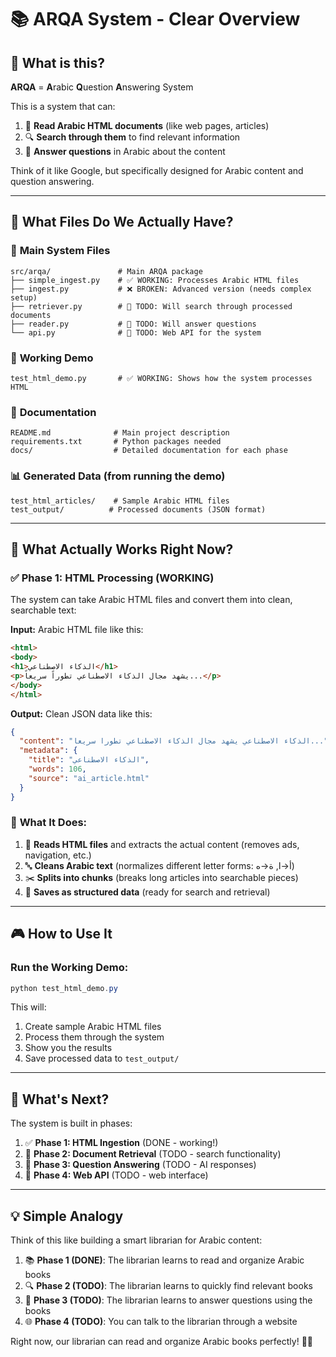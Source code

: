 # 📚 ARQA System - Clear Overview

## 🤔 What is this?

**ARQA** = **A**rabic **Q**uestion **A**nswering System

This is a system that can:
1. 📄 **Read Arabic HTML documents** (like web pages, articles)
2. 🔍 **Search through them** to find relevant information  
3. 💬 **Answer questions** in Arabic about the content

Think of it like Google, but specifically designed for Arabic content and question answering.

---

## 📁 What Files Do We Actually Have?

### 🎯 **Main System Files**
```
src/arqa/               # Main ARQA package
├── simple_ingest.py    # ✅ WORKING: Processes Arabic HTML files  
├── ingest.py           # ❌ BROKEN: Advanced version (needs complex setup)
├── retriever.py        # 🔄 TODO: Will search through processed documents
├── reader.py           # 🔄 TODO: Will answer questions
└── api.py              # 🔄 TODO: Web API for the system
```

### 🧪 **Working Demo**
```
test_html_demo.py       # ✅ WORKING: Shows how the system processes HTML
```

### 📖 **Documentation**
```
README.md              # Main project description
requirements.txt       # Python packages needed
docs/                  # Detailed documentation for each phase
```

### 📊 **Generated Data** (from running the demo)
```
test_html_articles/    # Sample Arabic HTML files
test_output/          # Processed documents (JSON format)
```

---

## 🚀 What Actually Works Right Now?

### ✅ **Phase 1: HTML Processing (WORKING)**

The system can take Arabic HTML files and convert them into clean, searchable text:

**Input:** Arabic HTML file like this:
```html
<html>
<body>
<h1>الذكاء الاصطناعي</h1>
<p>يشهد مجال الذكاء الاصطناعي تطوراً سريعاً...</p>
</body>
</html>
```

**Output:** Clean JSON data like this:
```json
{
  "content": "الذكاء الاصطناعي يشهد مجال الذكاء الاصطناعي تطورا سريعا...",
  "metadata": {
    "title": "الذكاء الاصطناعي",
    "words": 106,
    "source": "ai_article.html"
  }
}
```

### 🔄 **What It Does:**
1. 📖 **Reads HTML files** and extracts the actual content (removes ads, navigation, etc.)
2. 🔤 **Cleans Arabic text** (normalizes different letter forms: أ→ا, ة→ه)
3. ✂️ **Splits into chunks** (breaks long articles into searchable pieces)
4. 💾 **Saves as structured data** (ready for search and retrieval)

---

## 🎮 How to Use It

### Run the Working Demo:
```powershell
python test_html_demo.py
```

This will:
1. Create sample Arabic HTML files
2. Process them through the system  
3. Show you the results
4. Save processed data to `test_output/`

---

## 🔧 What's Next?

The system is built in phases:

1. ✅ **Phase 1: HTML Ingestion** (DONE - working!)
2. 🔄 **Phase 2: Document Retrieval** (TODO - search functionality)  
3. 🔄 **Phase 3: Question Answering** (TODO - AI responses)
4. 🔄 **Phase 4: Web API** (TODO - web interface)

---

## 💡 Simple Analogy

Think of this like building a smart librarian for Arabic content:

1. 📚 **Phase 1 (DONE)**: The librarian learns to read and organize Arabic books
2. 🔍 **Phase 2 (TODO)**: The librarian learns to quickly find relevant books  
3. 🧠 **Phase 3 (TODO)**: The librarian learns to answer questions using the books
4. 🌐 **Phase 4 (TODO)**: You can talk to the librarian through a website

Right now, our librarian can read and organize Arabic books perfectly! 📖✨
